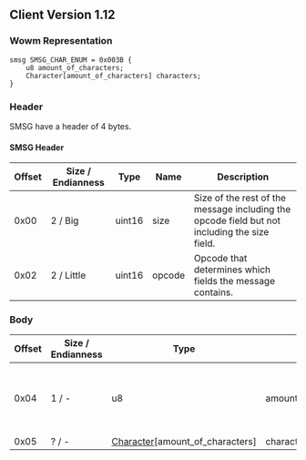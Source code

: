 ## Client Version 1.12

### Wowm Representation
```rust,ignore
smsg SMSG_CHAR_ENUM = 0x003B {
    u8 amount_of_characters;
    Character[amount_of_characters] characters;
}
```
### Header

SMSG have a header of 4 bytes.

#### SMSG Header

| Offset | Size / Endianness | Type   | Name   | Description |
| ------ | ----------------- | ------ | ------ | ----------- |
| 0x00   | 2 / Big           | uint16 | size   | Size of the rest of the message including the opcode field but not including the size field.|
| 0x02   | 2 / Little        | uint16 | opcode | Opcode that determines which fields the message contains.|

### Body

| Offset | Size / Endianness | Type | Name | Description | Comment |
| ------ | ----------------- | ---- | ---- | ----------- | ------- |
| 0x04 | 1 / - | u8 | amount_of_characters |  | Client can not handle values larger than 10 |
| 0x05 | ? / - | [Character](character.md)[amount_of_characters] | characters |  |  |

